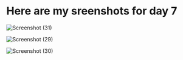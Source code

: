 # Here are my sreenshots for day 7

![Screenshot (31)](https://user-images.githubusercontent.com/57163971/82115513-282bd200-975b-11ea-8e4f-0f67cc06d6f0.png)

![Screenshot (29)](https://user-images.githubusercontent.com/57163971/82115517-2bbf5900-975b-11ea-8451-c832a196ee3c.png)

![Screenshot (30)](https://user-images.githubusercontent.com/57163971/82115519-2cf08600-975b-11ea-958b-c09c9d9a523b.png)
